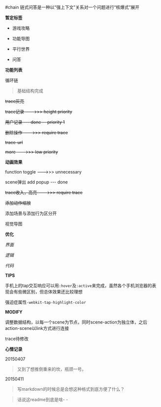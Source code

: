 #chain
链式问答是一种以“强上下文”关系对一个问题进行“核爆式”展开

**暂定标签**

* 游戏攻略

* 功能导图

* 平行世界

* 问答

**功能列表**

循环链

>基础结构完成

~~trace灰亮~~

~~trace记录 --->>> height priority~~

~~用户记录 --- done
-- priority 1~~

~~删除操作 --->>> require trace~~

~~trace-url~~

~~more --->>> low priority~~

**动画效果**

function toggle
--->>> unnecessary

scene弹出
 add popup --- done

~~trace收入，高亮
--->>> require trace~~

~~添加动作缩放~~

添加场景与添加行为区分开

视觉导图

**优化**

*界面*

*逻辑*

*代码*

**TIPS**

手机上的tap交互响应可以用`:hover`及`:active`来完成，虽然各个手机浏览器的表现会有些微区别，但总体效果还比较理想

强迫症属性`-webkit-tap-highlight-color`

**MODIFY**

调整数据结构，以每一个scene为节点，同时scene-action为独立体，之后action-scene以link方式进行连接

trace待修改


**心情记录**

20150407

>又到了想推倒重来的坎，瓶颈一号。

20150411

>写markdown的时候总是会想这种格式到底方便了什么？

>话说这readme到底是啥- -
